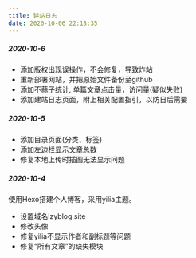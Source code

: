 ```yaml
---
title: 建站日志
date: 2020-10-06 22:18:35
---
```


##### 2020-10-6

- 添加版权出现误操作，不会修复，导致炸站
- 重新部署网站，并把原始文件备份至github
- 添加不蒜子统计, 单篇文章点击量，访问量(疑似失败)
- 添加建站日志页面，附上相关配置指引，以防日后需要

##### 2020-10-5

- 添加目录页面(分类、标签)
- 添加左边栏显示文章总数
- 修复本地上传时插图无法显示问题

##### 2020-10-4

使用Hexo搭建个人博客，采用yilia主题。
- 设置域名lzyblog.site
- 修改头像
- 修复yilia不显示作者和副标题等问题
- 修复“所有文章”的缺失模块